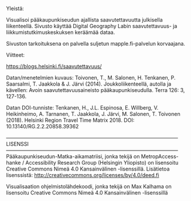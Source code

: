Yleistä:

Visualisoi pääkaupunkiseudun ajallista saavutettavuutta julkisella liikenteellä. Sivusto käyttää Digital Geography Labin saavutettavuus- ja liikkumistutkimuskeskuksen keräämää dataa.

Sivuston tarkoituksena on palvella suljetun mapple.fi-palvelun korvaajana.

Viitteet:

https://blogs.helsinki.fi/saavutettavuus/

Datan/menetelmien kuvaus: Toivonen, T., M. Salonen, H. Tenkanen, P. Saarsalmi, T. Jaakkola & J. Järvi (2014). Joukkoliikenteellä, autolla ja kävellen: Avoin saavutettavuusaineisto pääkaupunkiseudulla. Terra 126: 3, 127-136.

Datan DOI-tunniste:
Tenkanen, H., J.L. Espinosa, E. Willberg, V. Heikinheimo, A. Tarnanen, T. Jaakkola, J. Järvi, M. Salonen, T. Toivonen (2018). Helsinki Region Travel Time Matrix 2018. DOI: 10.13140/RG.2.2.20858.39362

—————————————————————————————————–
LISENSSI
—————————————————————————————————–
Pääkaupunkiseudun-Matka-aikamatriisi, jonka tekijä on MetropAccess-hanke / Accessibility Research Group (Helsingin Yliopisto) on lisensoitu Creative Commons Nimeä 4.0 Kansainvälinen -lisenssillä. Lisätietoa lisenssistä: http://creativecommons.org/licenses/by/4.0/deed.fi


Visualisaation ohjelmistolähdekoodi, jonka tekijä on Max Kalhama on lisensoitu Creative Commons Nimeä 4.0 Kansainvälinen -lisenssillä